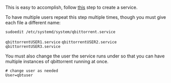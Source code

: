 This is easy to accomplish, follow [this](https://github.com/qbittorrent/qBittorrent/wiki/Running-qBittorrent-without-X-server-(WebUI-only---systemd-service-setup,-Ubuntu-15.04-or-newer)#setup-the-systemd-service) step to create a service.

To have multiple users repeat this step multiple times, though you must give each file a different name:

```sh
sudoedit /etc/systemd/system/qbittorrent.service
```

`qbittorrentUSER1.service` `qbittorrentUSER2.service` `qbittorrentUSER3.service`

You must also change the user the service runs under so that you can have multiple instances of qbittorrent running at once.

```
# change user as needed
User=qbtuser
```